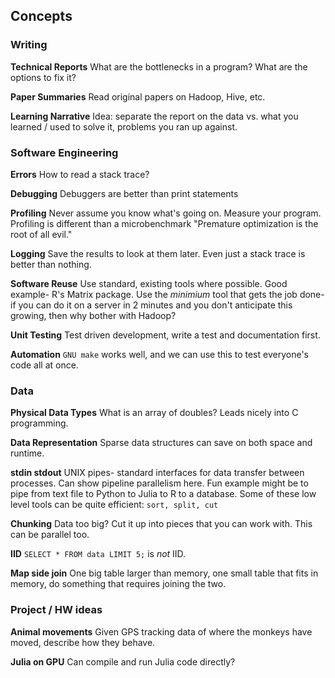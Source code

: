 ## Concepts

### Writing

__Technical Reports__
What are the bottlenecks in a program?
What are the options to fix it?

__Paper Summaries__
Read original papers on Hadoop, Hive, etc.

__Learning Narrative__
Idea: separate the report on the data vs. what you learned / used to solve it, problems you ran up against.

### Software Engineering

__Errors__
How to read a stack trace?

__Debugging__
Debuggers are better than print statements

__Profiling__
Never assume you know what's going on.
Measure your program.
Profiling is different than a microbenchmark
"Premature optimization is the root of all evil."

__Logging__
Save the results to look at them later.
Even just a stack trace is better than nothing.

__Software Reuse__
Use standard, existing tools where possible.
Good example- R's Matrix package.
Use the _minimium_ tool that gets the job done- if you can do it on a server in 2 minutes and you don't anticipate this growing, then why bother with Hadoop?

__Unit Testing__
Test driven development, write a test and documentation first.

__Automation__
`GNU make` works well, and we can use this to test everyone's code all at once.


### Data

__Physical Data Types__
What is an array of doubles?
Leads nicely into C programming.

__Data Representation__
Sparse data structures can save on both space and runtime.

__stdin stdout__
UNIX pipes- standard interfaces for data transfer between processes.
Can show pipeline parallelism here.
Fun example might be to pipe from text file to Python to Julia to R to a database.
Some of these low level tools can be quite efficient: `sort, split, cut`

__Chunking__
Data too big?
Cut it up into pieces that you can work with.
This can be parallel too.

__IID__
`SELECT * FROM data LIMIT 5;` is _not_ IID.

__Map side join__
One big table larger than memory, one small table that fits in memory, do something that requires joining the two.


### Project / HW ideas

__Animal movements__
Given GPS tracking data of where the monkeys have moved, describe how they behave.

__Julia on GPU__
Can compile and run Julia code directly?
